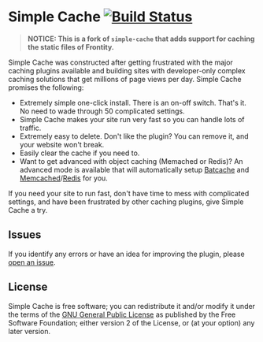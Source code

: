 # Simple Cache [![Build Status](https://travis-ci.org/tlovett1/simple-cache.svg?branch=master)](https://travis-ci.org/tlovett1/simple-cache)

> **NOTICE: This is a fork of `simple-cache` that adds support for caching the static files of Frontity.**

Simple Cache was constructed after getting frustrated with the major caching plugins available and building sites with developer-only complex caching solutions that get millions of page views per day. Simple Cache promises the following:

- Extremely simple one-click install. There is an on-off switch. That's it. No need to wade through 50 complicated settings.
- Simple Cache makes your site run very fast so you can handle lots of traffic.
- Extremely easy to delete. Don't like the plugin? You can remove it, and your website won't break.
- Easily clear the cache if you need to.
- Want to get advanced with object caching (Memached or Redis)? An advanced mode is available that will automatically setup [Batcache](https://wordpress.org/plugins/batcache/) and [Memcached](https://wordpress.org/plugins/memcached/)/[Redis](https://wordpress.org/plugins/wp-redis/) for you.

If you need your site to run fast, don't have time to mess with complicated settings, and have been frustrated by other caching plugins, give Simple Cache a try.

## Issues

If you identify any errors or have an idea for improving the plugin, please
[open an issue](https://github.com/tlovett1/simple-cache/issues?state=open).

## License

Simple Cache is free software; you can redistribute it and/or modify it under the terms of the [GNU General
Public License](http://www.gnu.org/licenses/gpl-2.0.html) as published by the Free Software Foundation; either version 2 of the License, or (at your option) any
later version.
